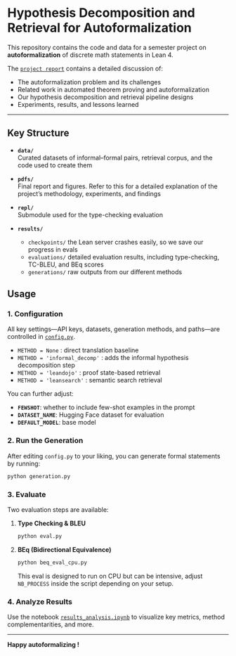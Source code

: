 # Hypothesis Decomposition and Retrieval for Autoformalization

This repository contains the code and data for a semester project on **autoformalization** of discrete math statements in Lean&nbsp;4. 

The [`project report`](pdfs/Report.pdf) contains a detailed discussion of:

- The autoformalization problem and its challenges
- Related work in automated theorem proving and autoformalization
- Our hypothesis decomposition and retrieval pipeline designs
- Experiments, results, and lessons learned

---

## Key Structure
- **`data/`**  
  Curated datasets of informal–formal pairs, retrieval corpus, and the code used to create them
  
- **`pdfs/`**  
  Final report and figures. Refer to this for a detailed explanation of the project’s methodology, experiments, and findings

- **`repl/`**  
  Submodule used for the type-checking evaluation

- **`results/`**  
  - `checkpoints/` the Lean server crashes easily, so we save our progress in evals  
  - `evaluations/` detailed evaluation results, including type-checking, TC-BLEU, and BEq scores  
  - `generations/` raw outputs from our different methods

## Usage

### 1. Configuration

All key settings—API keys, datasets, generation methods, and paths—are controlled in [`config.py`](./config.py).

- `METHOD = None` :  direct translation baseline
- `METHOD = 'informal_decomp'` : adds the informal hypothesis decomposition step
- `METHOD = 'leandojo'` : proof state-based retrieval
- `METHOD = 'leansearch'` : semantic search retrieval

You can further adjust:

- **`FEWSHOT`**: whether to include few-shot examples in the prompt  
- **`DATASET_NAME`**: Hugging Face dataset for evaluation  
- **`DEFAULT_MODEL`**: base model

### 2. Run the Generation

After editing `config.py` to your liking, you can generate formal statements by running:

```bash
python generation.py
```

### 3. Evaluate

Two evaluation steps are available:

1. **Type Checking & BLEU**  
   ```bash
   python eval.py
   ```

2. **BEq (Bidirectional Equivalence)**  
   ```bash
   python beq_eval_cpu.py
   ```
   This eval is designed to run on CPU but can be intensive, adjust `NB_PROCESS` inside the script depending on your setup.

### 4. Analyze Results

Use the notebook [`results_analysis.ipynb`](./results_analysis.ipynb) to visualize key metrics, method complementarities, and more. 

---

**Happy autoformalizing !**